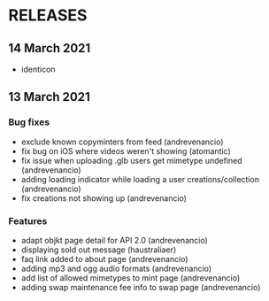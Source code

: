 # RELEASES

## 14 March 2021
- identicon

## 13 March 2021

### Bug fixes

- exclude known copyminters from feed (andrevenancio)
- fix bug on iOS where videos weren't showing (atomantic)
- fix issue when uploading .glb users get mimetype undefined (andrevenancio)
- adding loading indicator while loading a user creations/collection (andrevenancio)
- fix creations not showing up (andrevenancio)

### Features

- adapt objkt page detail for API 2.0 (andrevenancio)
- displaying sold out message (haustraliaer)
- faq link added to about page (andrevenancio)
- adding mp3 and ogg audio formats (andrevenancio)
- add list of allowed mimetypes to mint page (andrevenancio)
- adding swap maintenance fee info to swap page (andrevenancio)

